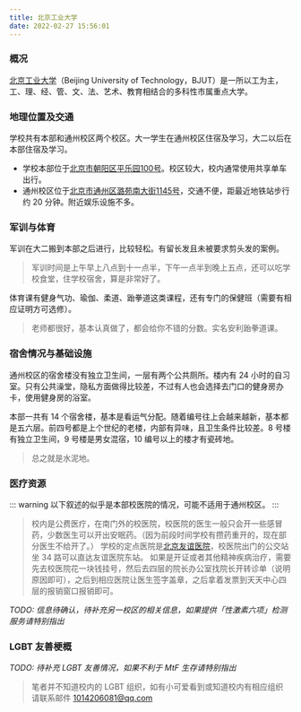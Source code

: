 ```yaml
---
title: 北京工业大学
date: 2022-02-27 15:56:01
---
```


### 概况

[北京工业大学](https://www.bjut.edu.cn)（Beijing University of Technology，BJUT）是一所以工为主，工、理、经、管、文、法、艺术、教育相结合的多科性市属重点大学。

### 地理位置及交通

学校共有本部和通州校区两个校区。大一学生在通州校区住宿及学习，大二以后在本部住宿及学习。

- 学校本部位于[北京市朝阳区平乐园100号](https://amap.com/place/B000A7CYR4)。校区较大，校内通常使用共享单车出行。
- 通州校区位于[北京市通州区潞苑南大街1145号](https://amap.com/place/B000A7P0Q2)，交通不便，距最近地铁站步行约 20 分钟。附近娱乐设施不多。

### 军训与体育

军训在大二搬到本部之后进行，比较轻松。有留长发且未被要求剪头发的案例。

> 军训时间是上午早上八点到十一点半，下午一点半到晚上五点，还可以吃学校食堂，住学校宿舍，算是非常好了。

体育课有健身气功、瑜伽、柔道、跆拳道这类课程，还有专门的保健班（需要有相应证明方可选修）。

> 老师都很好，基本认真做了，都会给你不错的分数。实名安利跆拳道课。

### 宿舍情况与基础设施

通州校区的宿舍楼没有独立卫生间，一层有两个公共厕所。楼内有 24 小时的自习室。只有公共澡堂，隐私方面做得比较差，不过有人也会选择去门口的健身房办卡，使用健身房的浴室。

本部一共有 14 个宿舍楼，基本是看运气分配。随着编号往上会越来越新，基本都是五六层。前四号都是上个世纪的老楼，内部有异味，且卫生条件比较差。8 号楼有独立卫生间，9 号楼是男女混宿，10 编号以上的楼才有瓷砖地。

> 总之就是水泥地。

### 医疗资源

::: warning
以下叙述的似乎是本部校医院的情况，可能不适用于通州校区。
:::

<!--这是在说哪个校区？本部校医院在学校最北侧，而通州校区附近没有 34 路公交-->
> 校内是公费医疗，在南门外的校医院，校医院的医生一般只会开一些感冒药，少数医生可以开出安眠药。（因为前段时间学校有攒药重开的，现在部分医生不给开了。）
> 学校的定点医院是[北京友谊医院](https://amap.com/place/B000A11DA0)，校医院出门的公交站坐 34 路可以直达友谊医院东站。
> 如果是开证或者其他精神疾病治疗，需要先去校医院花一块钱挂号，然后去四层的院长办公室找院长开转诊单（说明原因即可），之后到相应医院让医生签字盖章，之后拿着发票到天天中心四层的报销窗口报销即可。

_TODO: 信息待确认，待补充另一校区的相关信息，如果提供「性激素六项」检测服务请特别指出_

### LGBT 友善梗概

_TODO: 待补充 LGBT 友善情况，如果不利于 MtF 生存请特别指出_

> 笔者并不知道校内的 LGBT 组织，如有小可爱看到或知道校内有相应组织 请联系邮件 <1014206081@qq.com>
